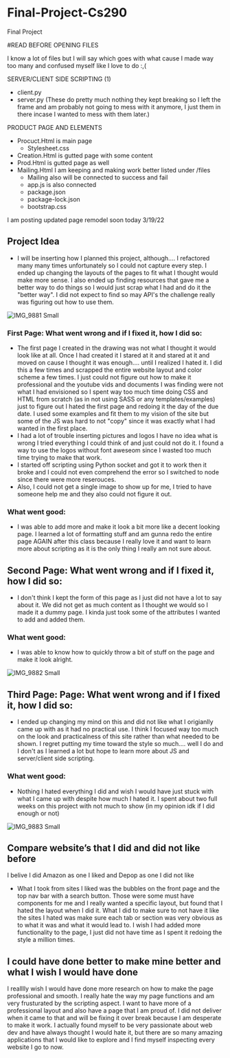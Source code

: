 # Final-Project-Cs290
Final Project 


#READ BEFORE OPENING FILES

I know a lot of files but I will say which goes with what cause I made way too many and confused myself like I love to do :,(

SERVER/CLIENT SIDE SCRIPTING (1)
- client.py
- server.py 
(These do pretty much nothing they kept breaking so I left the frame and am probably not going to mess with it anymore,
  I just them in there incase I wanted to mess with them later.) 
 
PRODUCT PAGE AND ELEMENTS
- Procuct.Html is main page
  - Stylesheet.css
- Creation.Html is gutted page with some content
- Prod.Html is gutted page as well 
- Mailing.Html I am keeping and making work better listed under /files
  - Mailing also will be connected to success and fail 
  - app.js is also connected 
  - package.json 
  - package-lock.json
  - bootstrap.css


I am posting updated page remodel soon today 3/19/22




## Project Idea 

- I will be inserting how I planned this project, although.... I refactored many many times unfortunately so I could not capture every step. I ended up changing the layouts of the pages to fit what I thought would make more sense. I also ended up finding resources that gave me a better way to do things so I would just scrap what I had and do it the "better way". I did not expect to find so may API's the challenge really was figuring out how to use them. 


![IMG_9881 Small](https://user-images.githubusercontent.com/56011637/158477118-7a56a12c-b2d0-40cb-9b5a-44861854ecdf.jpeg)

### First Page: What went wrong and if I fixed it, how I did so:
- The first page I created in the drawing was not what I thought it would look like at all. Once I had created it I stared at it and stared at it and moved on cause I thought it was enough.... until I realized I hated it. I did this a few times and scrapped the entire website layout and color scheme a few times. I just could not figure out how to make it professional and the youtube vids and documents I was finding were not what I had envisioned so I spent way too much time doing CSS and HTML from scratch (as in not using SASS or any templates/examples) just to figure out I hated the first page and redoing it the day of the due date. I used some examples and fit them to my vision of the site but some of the JS was hard to not "copy" since it was exactly what I had wanted in the first place. 
- I had a lot of trouble inserting pictures and logos I have no idea what is wrong I tried everything I could think of and just could not do it. I found a way to use the logos without font aweseom since I wasted too much time trying to make that work. 
- I started off scripting using Python socket and got it to work then it broke and I could not even comprehend the error so I switched to node since there were more reserouces. 
- Also, I could not get a single image to show up for me, I tried to have someone help me and they also could not figure it out. 

### What went good:
- I was able to add more and make it look a bit more like a decent looking page. I learned a lot of formatting stuff and am gunna redo the entire page AGAIN after this class because I really love it and want to learn more about scripting as it is the only thing I really am not sure about. 

## Second Page: What went wrong and if I fixed it, how I did so: 
- I don't think I kept the form of this page as I just did not have a lot to say about it. We did not get as much content as I thought we would so I made it a dummy page. I kinda just took some of the attributes I wanted to add and added them. 
### What went good:
- I was able to know how to quickly throw a bit of stuff on the page and make it look alright. 

![IMG_9882 Small](https://user-images.githubusercontent.com/56011637/158477347-0ccad122-55e3-4817-922c-ac80c2f9d4c4.jpeg)

## Third Page: Page: What went wrong and if I fixed it, how I did so: 
- I ended up changing my mind on this and did not like what I origianlly came up with as it had no practical use. I think I focused way too much on the look and practicalness of this site rather than what needed to be shown. I regret putting my time toward the style so much.... well I do and I don't as I learned a lot but hope to learn more about JS and server/client side scripting. 

### What went good:
- Nothing I hated everything I did and wish I would have just stuck with what I came up with despite how much I hated it. I spent about two full weeks on this project with not much to show (in my opinion idk if I did enough or not) 


![IMG_9883 Small](https://user-images.githubusercontent.com/56011637/158477527-b9d24577-6230-43e5-9ead-882a74241e73.jpeg)

## Compare website’s that I did and did not like before 
I belive I did Amazon as one I liked and Depop as one I did not like
- What I took from sites I liked was the bubbles on the front page and the top nav bar with a search button. Those were some must have components for me and I really wanted a specific layout, but found that I hated the layout when I did it. What I did to make sure to not have it like the sites I hated was make sure each tab or section was very obvious as to what it was and what it would lead to. I wish I had added more functionality to the page, I just did not have time as I spent it redoing the style a million times.

## I could have done better to make mine better and what I wish I would have done 

I realllly wish I would have done more research on how to make the page professional and smooth. I really hate the way my page functions and am very frusturated by the scripting aspect. I want to have more of a professional layout and also have a page that I am proud of. I did not deliver when it came to that and will be fixing it over break because I am desperate to make it work. I actually found myself to be very passionate about web dev and have always thought I would hate it, but there are so many amazing applications that I would like to explore and I find myself inspecting every website I go to now.


